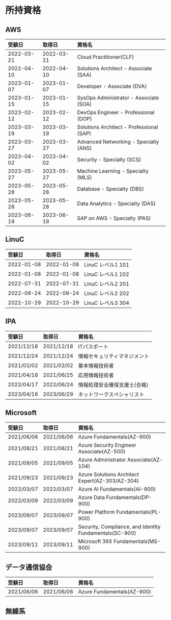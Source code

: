 # 所持資格

## AWS
|受験日|取得日|資格名|
|:----|:-----|:-----|
|2022-03-21|2022-03-21|Cloud Practitioner(CLF)|
|2022-04-10|2022-04-10|Solutions Architect - Associate (SAA)|
|2023-01-07|2023-01-07|Developer - Associate (DVA)|
|2023-01-15|2023-01-15|SysOps Administrator - Associate (SOA)|
|2023-02-12|2023-02-12|DevOps Engineer - Professional (DOP)|
|2023-03-19|2023-03-19|Solutions Architect - Professional (SAP)|
|2023-03-27|2023-03-27|Advanced Networking - Specialty (ANS)|
|2023-04-02|2023-04-02|Security - Specialty (SCS)|
|2023-05-27|2023-05-27|Machine Learning - Specialty (MLS)|
|2023-05-28|2023-05-28|Database - Specialty (DBS)|
|2023-05-28|2023-05-28|Data Analytics - Specialty (DAS)|
|2023-06-19|2023-06-19|SAP on AWS - Specialty (PAS)|

## LinuC
|受験日|取得日|資格名|
|:----|:-----|:-----|
|2022-01-08|2022-01-08|LinuC レベル1 101|
|2022-01-08|2022-01-08|LinuC レベル1 102|
|2022-07-31|2022-07-31|LinuC レベル2 201|
|2022-09-24|2022-09-24|LinuC レベル2 202|
|2022-10-29|2022-10-29|LinuC レベル3 304|

## IPA
|受験日|取得日|資格名|
|:----|:-----|:-----|
|2021/12/18|2021/12/18|ITパスポート|
|2021/12/24|2021/12/24|情報セキュリティマネジメント|
|2021/02/02|2021/02/02|基本情報技術者|
|2021/04/18|2021/06/25|応用情報技術者|
|2022/04/17|2022/06/24|情報処理安全確保支援士(合格)|
|2023/04/16|2023/06/29|ネットワークスぺシャリスト|

## Microsoft
|受験日|取得日|資格名|
|:----|:-----|:-----|
|2021/06/06|2021/06/06|Azure Fundamentals(AZ-900)|
|2021/08/21|2021/08/21|Azure Security Engineer Associate(AZ-500)|
|2021/09/05|2021/09/05|Azure Administrator Associate(AZ-104)|
|2021/09/23|2021/09/23|Azure Solutions Architect Expert(AZ-303/AZ-304)|
|2022/03/07|2022/03/07|Azure AI Fundamentals(AI-900)|
|2022/03/09|2022/03/09|Azure Data Fundamentals(DP-900)|
|2023/09/07|2023/09/07|Power Platform Fundamentals(PL-900)|
|2023/09/07|2023/09/07|Security, Compliance, and Identity Fundamentals(SC-900)|
|2023/09/11|2023/09/11|Microsoft 365 Fundamentals(MS-900)|

## データ通信協会
|受験日|取得日|資格名|
|:----|:-----|:-----|
|2021/06/06|2021/06/06|Azure Fundamentals(AZ-900)|

## 無線系
